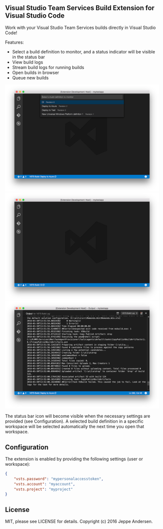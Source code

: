 ## Visual Studio Team Services Build Extension for Visual Studio Code
Work with your Visual Studio Team Services builds directly in Visual Studio Code!

Features:
- Select a build definition to monitor, and a status indicator will be visible in the status bar
- View build logs
- Stream build logs for running builds
- Open builds in browser
- Queue new builds  

![Screenshot-1](assets/vscode-selection.png)
![Screenshot-2](assets/vscode-status.png)
![Screenshot-3](assets/vscode-logs.png)

The status bar icon will become visible when the necessary settings are provided (see Configuration).
A selected build definition in a specific workspace will be selected automatically the next time you open that workspace.

## Configuration
The extension is enabled by providing the following settings (user or workspace):

```json
{
    "vsts.password": "mypersonalaccesstoken",
    "vsts.account": "myaccount",
    "vsts.project": "myproject"
}
```

## License
MIT, please see LICENSE for details. Copyright (c) 2016 Jeppe Andersen.